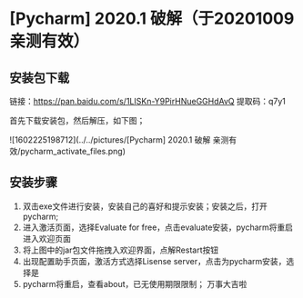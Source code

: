 # [Pycharm] 2020.1 破解（于20201009亲测有效）

## 安装包下载

链接：https://pan.baidu.com/s/1LISKn-Y9PirHNueGGHdAvQ 
提取码：q7y1 

首先下载安装包，然后解压，如下图；

![1602225198712](../../pictures/[Pycharm] 2020.1 破解 亲测有效/pycharm_activate_files.png)

## 安装步骤

1. 双击exe文件进行安装，安装自己的喜好和提示安装；安装之后，打开pycharm;
2. 进入激活页面，选择Evaluate for free，点击evaluate安装，pycharm将重启进入欢迎页面
3. 将上图中的jar包文件拖拽入欢迎界面，点解Restart按钮
4. 出现配置助手页面，激活方式选择Lisense server，点击为pycharm安装，选择是
5. pycharm将重启，查看about，已无使用期限限制； 万事大吉啦


